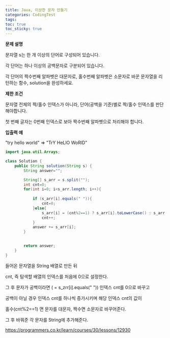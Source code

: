 ```yaml
---
title: Java, 이상한 문자 만들기
categories: CodingTest
tags: 
toc: true
toc_sticky: true
---
```


**문제 설명**  

문자열 s는 한 개 이상의 단어로 구성되어 있습니다. 

각 단어는 하나 이상의 공백문자로 구분되어 있습니다. 

각 단어의 짝수번째 알파벳은 대문자로, 홀수번째 알파벳은 소문자로 바꾼 문자열을 리턴하는 함수, solution을 완성하세요.

**제한 조건**

문자열 전체의 짝/홀수 인덱스가 아니라, 단어(공백을 기준)별로 짝/홀수 인덱스를 판단해야합니다.

첫 번째 글자는 0번째 인덱스로 보아 짝수번째 알파벳으로 처리해야 합니다.

**입출력 예**

"try hello world"	=> "TrY HeLlO WoRlD"

```java
import java.util.Arrays;

class Solution {
    public String solution(String s) {
        String answer="";

        String[] s_arr = s.split("");
        int cnt=0;
        for(int i=0; i<s_arr.length; i++){
            
            if (s_arr[i].equals(" ")){
                cnt=0;
            }else{
                s_arr[i] = (cnt%2==1) ? s_arr[i].toLowerCase() : s_arr[i].toUpperCase();
                cnt++;            
            }
            answer += s_arr[i];
        }

        
        return answer;
    }
}
```
들어온 문자열을 String 배열로 만든 뒤 

cnt, 즉 탐색할 배열의 인덱스를 처음에 0으로 설정한다. 

그 후 문자가 공백이라면 ( = s_zrr[i].equals(" ")) 인덱스 cnt를 0으로 바꾸고

공백이 아닐 경우 인덱스 cnt를 하나씩 증가시키며 해당 인덱스 cnt의 값이 

홀수(cnt%2==1) 면 문자를 대문자, 짝수면 소문자로 바꾸어준다.

그 후 바꿔준 각 문자를 String에 추가해준다.


https://programmers.co.kr/learn/courses/30/lessons/12930